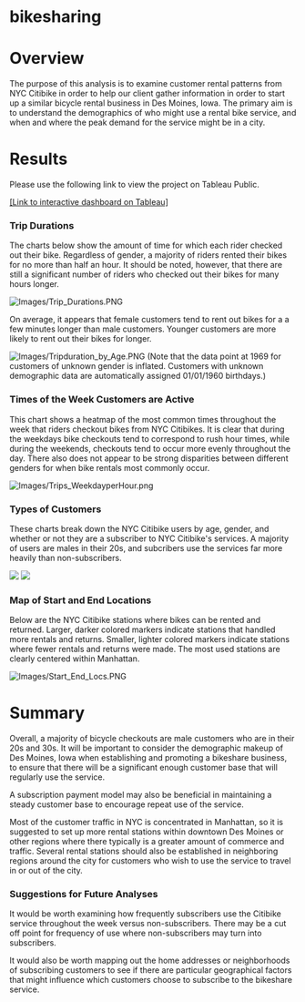 # bikesharing

# Overview
The purpose of this analysis is to examine customer rental patterns from NYC Citibike in order to help our client gather information in order to start up a similar bicycle rental business in Des Moines, Iowa. The primary aim is to understand the demographics of who might use a rental bike service, and when and where the peak demand for the service might be in a city.

# Results
Please use the following link to view the project on Tableau Public.

[[Link to interactive dashboard on Tableau]](https://public.tableau.com/views/NYC_Citibike_Analysis_16277670977960/NYCCitibikeAnalysis?:language=en-US&publish=yes&:display_count=n&:origin=viz_share_link)

### Trip Durations
The charts below show the amount of time for which each rider checked out their bike. Regardless of gender, a majority of riders rented their bikes for no more than half an hour. It should be noted, however, that there are still a significant number of riders who checked out their bikes for many hours longer.

![Images/Trip_Durations.PNG](Images/Trip_Durations.PNG)

On average, it appears that female customers tend to rent out bikes for a a few minutes longer than male customers. Younger customers are more likely to rent out their bikes for longer.

![Images/Tripduration_by_Age.PNG](Images/Tripduration_by_Age.PNG)
(Note that the data point at 1969 for customers of unknown gender is inflated. Customers with unknown demographic data are automatically assigned 01/01/1960 birthdays.)

### Times of the Week Customers are Active
This chart shows a heatmap of the most common times throughout the week that riders checkout bikes from NYC Citibikes. It is clear that during the weekdays bike checkouts tend to correspond to rush hour times, while during the weekends, checkouts tend to occur more evenly throughout the day. There also does not appear to be strong disparities between different genders for when bike rentals most commonly occur.

![Images/Trips_WeekdayperHour.png](Images/Trips_WeekdayperHour_by_Gender.PNG)

### Types of Customers
These charts break down the NYC Citibike users by age, gender, and whether or not they are a subscriber to NYC Citibike's services. A majority of users are males in their 20s, and subcribers use the services far more heavily than non-subscribers.

![](Images/User_Types.PNG) ![](Images/Trips_Weekday_by_Gender.PNG)

### Map of Start and End Locations
Below are the NYC Citibike stations where bikes can be rented and returned. Larger, darker colored markers indicate stations that handled more rentals and returns. Smaller, lighter colored markers indicate stations where fewer rentals and returns were made. The most used stations are clearly centered within Manhattan.

![Images/Start_End_Locs.PNG](Images/Start_End_Locs.PNG)

# Summary
Overall, a majority of bicycle checkouts are male customers who are in their 20s and 30s. It will be important to consider the demographic makeup of Des Moines, Iowa when establishing and promoting a bikeshare business, to ensure that there will be a significant enough customer base that will regularly use the service.

A subscription payment model may also be beneficial in maintaining a steady customer base to encourage repeat use of the service.

Most of the customer traffic in NYC is concentrated in Manhattan, so it is suggested to set up more rental stations within downtown Des Moines or other regions where there typically is a greater amount of commerce and traffic. Several rental stations should also be established in neighboring regions around the city for customers who wish to use the service to travel in or out of the city.

### Suggestions for Future Analyses
It would be worth examining how frequently subscribers use the Citibike service throughout the week versus non-subscribers. There may be a cut off point for frequency of use where non-subscribers may turn into subscribers.

It would also be worth mapping out the home addresses or neighborhoods of subscribing customers to see if there are particular geographical factors that might influence which customers choose to subscribe to the bikeshare service.
